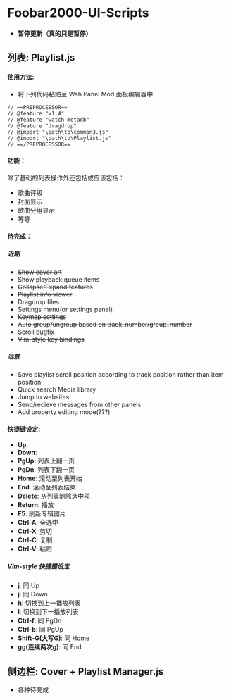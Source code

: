 # Foobar2000-UI-Scripts

* **暂停更新（真的只是暂停）**

## 列表: Playlist.js

#### 使用方法:
* 将下列代码粘贴至 Wsh Panel Mod 面板编辑器中:
```
// ==PREPROCESSOR==
// @feature "v1.4"
// @feature "watch-metadb"
// @feature "dragdrop"
// @import "\path\to\common3.js"
// @import "\path\to\Playlist.js"
// ==/PREPROCESSOR==
```
#### 功能：
除了基础的列表操作外还包括或应该包括：
* 歌曲评级
* 封面显示
* 歌曲分组显示
* 等等

#### 待完成：
##### 近期
* ~~Show cover art~~
* ~~Show playback queue items~~
* ~~Collapse/Expand features~~
* ~~Playlist info viewer~~
* Dragdrop files
* Settings menu(or settings panel)
* ~~Keymap settings~~
* ~~Auto group/ungroup based on track\_number/group\_number~~
* Scroll bugfix
* ~~Vim-style key bindings~~

##### 远景
* Save playlist scroll position according to track position rather than item position
* Quick search Media library
* Jump to websites
* Send/recieve messages from other panels
* Add property editing mode(???)


#### 快捷键设定:
* **Up**: 
* **Down**:
* **PgUp**: 列表上翻一页
* **PgDn**: 列表下翻一页
* **Home**: 滚动至列表开始
* **End**: 滚动至列表结束
* **Delete**: 从列表删除选中项
* **Return**: 播放
* **F5**: 刷新专辑图片
* **Ctrl-A**: 全选中
* **Ctrl-X**: 剪切
* **Ctrl-C**: 复制
* **Ctrl-V**: 粘贴

##### Vim-style 快捷键设定
* **j**: 同 Up
* **j**: 同 Down
* **h**: 切换到上一播放列表
* **l**: 切换到下一播放列表
* **Ctrl-f**: 同 PgDn
* **Ctrl-b**: 同 PgUp
* **Shift-G(大写G)**: 同 Home
* **gg(连续两次g)**: 同 End


## 侧边栏: Cover + Playlist Manager.js
* 各种待完成

